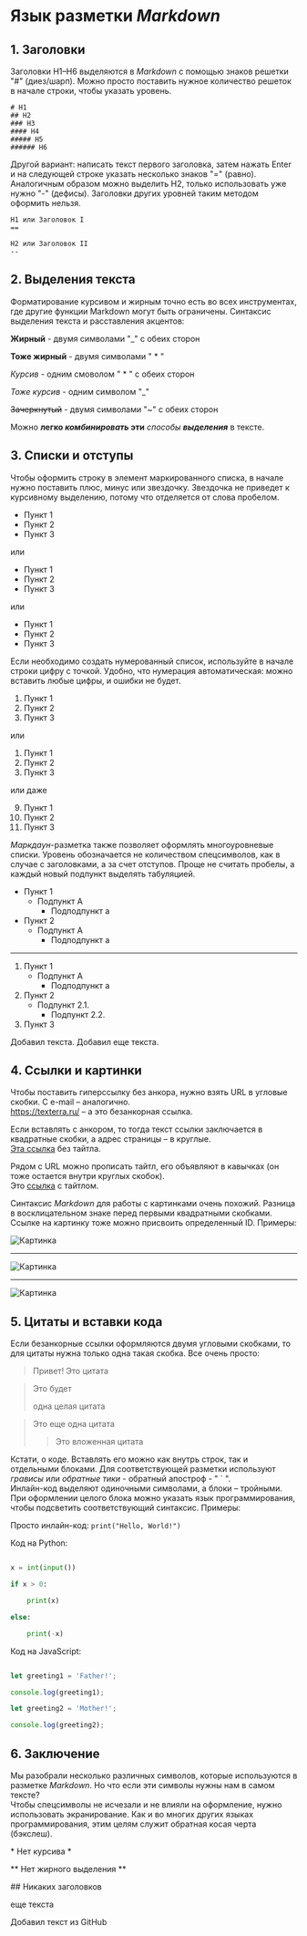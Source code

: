 # Язык разметки *Markdown*

## 1. Заголовки

Заголовки H1–H6 выделяются в *Markdown* с помощью знаков решетки "#" (диез/шарп). Можно просто поставить нужное количество решеток в начале строки, чтобы указать уровень.

    # Н1
    ## H2
    ### H3
    #### H4
    ##### H5
    ###### H6

Другой вариант: написать текст первого заголовка, затем нажать Enter и на следующей строке указать несколько знаков "=" (равно). Аналогичным образом можно выделить H2, только использовать уже нужно "-" (дефисы). Заголовки других уровней таким методом оформить нельзя.

    H1 или Заголовок I
    ==

    H2 или Заголовок II
    --

## 2. Выделения текста

Форматирование курсивом и жирным точно есть во всех инструментах, где другие функции Markdown могут быть ограничены. Синтаксис выделения текста и расставления акцентов:

__Жирный__ - двумя символами "_" с обеих сторон

**Тоже жирный** - двумя символами " * "

*Курсив* - одним смоволом " * " с обеих сторон

_Тоже курсив_ - одним символом "_"

~~Зачеркнутый~~ - двумя символами "~" с обеих сторон

Можно __легко *комбинировать* эти__ *способы __выделения__* в тексте.

## 3. Списки и отступы

Чтобы оформить строку в элемент маркированного списка, в начале нужно поставить плюс, минус или звездочку. Звездочка не приведет к курсивному выделению, потому что отделяется от слова пробелом.

- Пункт 1
- Пункт 2
- Пункт 3

или

+ Пункт 1
+ Пункт 2
+ Пункт 3

или

* Пункт 1
* Пункт 2
* Пункт 3

Если необходимо создать нумерованный список, используйте в начале строки цифру с точкой. Удобно, что нумерация автоматическая: можно вставить любые цифры, и ошибки не будет.

1. Пункт 1
2. Пункт 2
3. Пункт 3

или

1. Пункт 1
1. Пункт 2
1. Пункт 3

или даже

9. Пункт 1
5. Пункт 2
1. Пункт 3

*Маркдаун*-разметка также позволяет оформлять многоуровневые списки. Уровень обозначается не количеством спецсимволов, как в случае с заголовками, а за счет отступов. Проще не считать пробелы, а каждый новый подпункт выделять табуляцией.

- Пункт 1
    - Подпункт A
        - Подподпункт a
- Пункт 2
    + Подпункт A
        * Подподпункт a

---

1. Пункт 1
    + Подпункт A
        - Подподпункт a
2. Пункт 2
    * Подпункт 2.1.
        * Подпункт 2.2.
3. Пункт 3


Добавил текста.
Добавил еще текста.

## 4. Ссылки и картинки

Чтобы поставить гиперссылку без анкора, нужно взять URL в угловые скобки. С e-mail – аналогично.\
<https://texterra.ru/> – а это безанкорная ссылка.

Если вставлять с анкором, то тогда текст ссылки заключается в квадратные скобки, а адрес страницы – в круглые.\
[Эта ссылка](http://example.net/) без тайтла.

Рядом с URL можно прописать тайтл, его объявляют в кавычках (он тоже остается внутри круглых скобок).\
Это [ссылка](http://example.net/ "Заголовок") с тайтлом.

Синтаксис *Markdown* для работы с картинками очень похожий. Разница в восклицательном знаке перед первыми квадратными скобками. Ссылке на картинку тоже можно присвоить определенный ID. Примеры:

![Картинка](pic.png)

---

![Картинка](pic2.jpeg "Название")

---

![Картинка][pic]

[pic]: pic3.jpg "Название"


## 5. Цитаты и вставки кода

Если безанкорные ссылки оформляются двумя угловыми скобками, то для цитаты нужна только одна такая скобка. Все очень просто:

>Привет! Это цитата

>Это будет
>
> одна целая цитата

> Это еще одна цитата
>
>>Это вложенная цитата

Кстати, о коде. Вставлять его можно как внутрь строк, так и отдельными блоками. Для соответствующей разметки используют *грависы* или *обратные тики* - обратный апостроф - " ` ".\
Инлайн-код выделяют одиночными символами, а блоки – тройными. При оформлении целого блока можно указать язык программирования, чтобы подсветить соответствующий синтаксис. Примеры:

Просто инлайн-код: `print("Hello, World!")`

Код на Python:

```python

x = int(input())

if x > 0:

    print(x)

else:

    print(-x)

```

Код на JavaScript:

```javascript

let greeting1 = 'Father!';

console.log(greeting1);

let greeting2 = 'Mother!';

console.log(greeting2);

```

## 6. Заключение

Мы разобрали несколько различных символов, которые используются в разметке *Markdown*. Но что если эти символы нужны нам в самом тексте?\
Чтобы спецсимволы не исчезали и не влияли на оформление, нужно использовать экранирование. Как и во многих других языках программирования, этим целям служит обратная косая черта (бэкслеш).

\* Нет курсива \*

\** Нет жирного выделения \**

\## Никаких заголовков

еще текста

Добавил текст из GitHub
